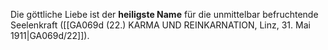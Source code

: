 
Die göttliche Liebe ist der **heiligste Name** für die unmittelbar befruchtende Seelenkraft ([[GA069d (22.) KARMA UND REINKARNATION, Linz, 31. Mai 1911|GA069d/22]]).
